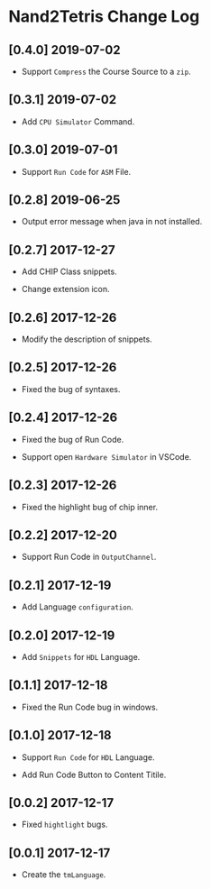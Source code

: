 # Nand2Tetris Change Log

## [0.4.0] 2019-07-02

* Support `Compress` the Course Source to a `zip`.

## [0.3.1] 2019-07-02

* Add `CPU Simulator` Command.

## [0.3.0] 2019-07-01

* Support `Run Code` for `ASM` File.

## [0.2.8] 2019-06-25

* Output error message when java in not installed.

## [0.2.7] 2017-12-27

* Add CHIP Class snippets.

* Change extension icon.

## [0.2.6] 2017-12-26

* Modify the description of snippets.

## [0.2.5] 2017-12-26

* Fixed the bug of syntaxes.

## [0.2.4] 2017-12-26

* Fixed the bug of Run Code.

* Support open `Hardware Simulator` in VSCode.

## [0.2.3] 2017-12-26

* Fixed the highlight bug of chip inner.

## [0.2.2] 2017-12-20

* Support Run Code in `OutputChannel`.

## [0.2.1] 2017-12-19

* Add Language `configuration`.

## [0.2.0] 2017-12-19

* Add `Snippets` for `HDL` Language.

## [0.1.1] 2017-12-18

* Fixed the Run Code bug in windows.

## [0.1.0] 2017-12-18

* Support `Run Code` for `HDL` Language.

* Add Run Code Button to Content Titile.

## [0.0.2] 2017-12-17

* Fixed `hightlight` bugs.

## [0.0.1] 2017-12-17

* Create the `tmLanguage`.